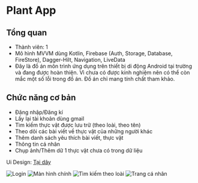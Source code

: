 # Plant App

## Tổng quan
- Thành viên: 1
- Mô hình MVVM dùng Kotlin, Firebase (Auth, Storage, Database, FireStore), Dagger-Hilt, Navigation, LiveData
- Đây là đồ án môn trình ứng dụng trên thiết bị di động Android tại trường và đang được hoàn thiện. Vì chưa có được kinh nghiệm nên có thể còn mắc một số lỗi trong đồ án. Đồ án chỉ mang tính chất tham khảo.

## Chức năng cơ bản
- Đăng nhập/Đăng kí
- Lấy lại tài khoản dùng gmail
- Tìm kiếm thực vật được lưu trữ (theo loài, theo tên)
- Theo dõi các bài viết về thực vật của những người khác
- Thêm danh sách yêu thích bài viết, thực vật
- Thông tin cá nhân
- Chụp ảnh/Thêm dữ 1 thực vật chưa có trong dữ liệu

Ui Design: [Tại dây](https://www.figma.com/file/6yPIaQjGsC3lNDMaRxxl4X/Plant-App---K19?node-id=8%3A274&t=EzilWZKWAh0V5I8h-1)

![Login](https://firebasestorage.googleapis.com/v0/b/plant-app-freebies.appspot.com/o/demo%2FScreenshot_20230408-192346.png?alt=media&token=38c797f1-846b-4444-85f3-e68128b2835b)
![Màn hình chính](https://firebasestorage.googleapis.com/v0/b/plant-app-freebies.appspot.com/o/demo%2FScreenshot_20230408-192212.png?alt=media&token=a7ba132b-9d9d-4242-bbe8-ac86b7536368)
![Tìm kiếm theo loài](https://firebasestorage.googleapis.com/v0/b/plant-app-freebies.appspot.com/o/demo%2FScreenshot_20230408-192226.png?alt=media&token=a1f07cc9-9a70-4cf1-be6c-a509d98948ba)
![Trang cá nhân](https://firebasestorage.googleapis.com/v0/b/plant-app-freebies.appspot.com/o/demo%2FScreenshot_20230408-192220.png?alt=media&token=ee7ddc4c-2a0c-4d44-a9aa-7b5761e90f45)
